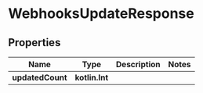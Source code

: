 
# WebhooksUpdateResponse

## Properties
| Name | Type | Description | Notes |
| ------------ | ------------- | ------------- | ------------- |
| **updatedCount** | **kotlin.Int** |  |  |



